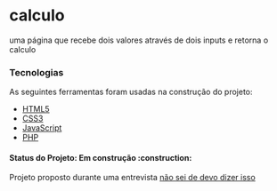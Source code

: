 <h1> calculo </h1>

uma página que recebe dois valores através de dois inputs e retorna o calculo

### Tecnologias

As seguintes ferramentas foram usadas na construção do projeto:

- [HTML5](https://developer.mozilla.org/en-US/docs/Glossary/HTML5)
- [CSS3](https://developer.mozilla.org/pt-BR/docs/Web/CSS)
- [JavaScript](https://developer.mozilla.org/pt-BR/docs/Web/JavaScript)
- [PHP](https://www.php.net/)

<h4>
 Status do Projeto: Em construção :construction:
</h4>

<p>Projeto proposto durante uma entrevista <a href="https://www.hostinger.com.br/tutoriais/erro-404">não sei de devo dizer isso</a></p>
